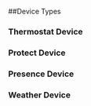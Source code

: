 ##Device Types

### Thermostat Device



### Protect Device



### Presence Device



### Weather Device